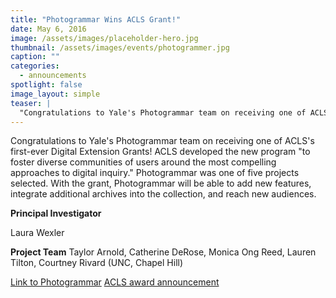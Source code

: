 ```yaml
---
title: "Photogrammar Wins ACLS Grant!"
date: May 6, 2016
image: /assets/images/placeholder-hero.jpg
thumbnail: /assets/images/events/photogrammer.jpg
caption: ""
categories: 
  - announcements
spotlight: false 
image_layout: simple
teaser: |
  "Congratulations to Yale's Photogrammar team on receiving one of ACLS's first-ever Digital Extension Grants! ACLS developed the new program to foster diverse communities of users around the most..."
---
```


Congratulations to Yale's Photogrammar team on receiving one of ACLS's first-ever Digital Extension Grants! ACLS developed the new program "to foster diverse communities of users around the most compelling approaches to digital inquiry." Photogrammar was one of five projects selected. With the grant, Photogrammar will be able to add new features, integrate additional archives into the collection, and reach new audiences.
   
<strong>Principal Investigator</strong>
    
Laura Wexler

<strong>Project Team</strong>
Taylor Arnold, Catherine DeRose, Monica Ong Reed,
Lauren Tilton, Courtney Rivard (UNC, Chapel Hill)
   
<a href="http://photogrammar.yale.edu/" target="_blank">Link to Photogrammar</a>
<a href="http://www.acls.org/news/5-4-2016/" target="_blank">ACLS award announcement</a>